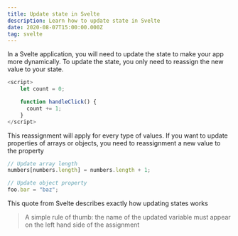 ```yaml
---
title: Update state in Svelte
description: Learn how to update state in Svelte
date: 2020-08-07T15:00:00.000Z
tag: svelte
---
```


In a Svelte application, you will need to update the state to make your app more dynamically. To update the state, you only need to reassign the new value to your state.

```javascript
<script>
	let count = 0;

	function handleClick() {
      count += 1;
	}
</script>
```

This reassignment will apply for every type of values. If you want to update properties of arrays or objects, you need to reassignment a new value to the property

```javascript
// Update array length
numbers[numbers.length] = numbers.length + 1;

// Update object property
foo.bar = "baz";
```

This quote from Svelte describes exactly how updating states works

> A simple rule of thumb: the name of the updated variable must appear on the left hand side of the assignment

